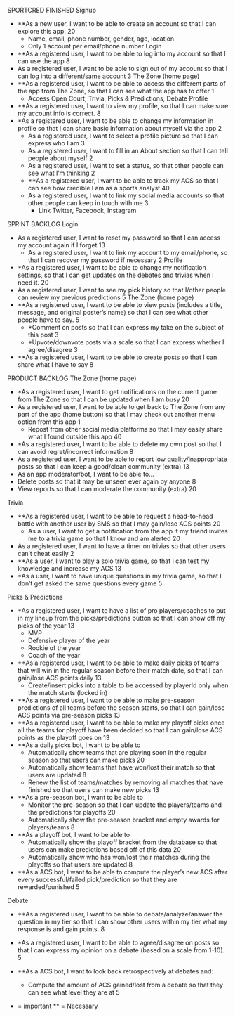 ﻿SPORTCRED
FINISHED
Signup
* **As a new user, I want to be able to create an account so that I can explore this app. 20
   * Name, email, phone number, gender, age, location
   * Only 1 account per email/phone number
Login
* **As a registered user, I want to be able to log into my account so that I can use the app 8
* As a registered user, I want to be able to sign out of my account so that I can log into a different/same account 3
The Zone (home page)
* **As a registered user, I want to be able to access the different parts of the app from The Zone, so that I can see what the app has to offer 1
   * Access Open Court, Trivia, Picks & Predictions, Debate
Profile
* **As a registered user, I want to view my profile, so that I can make sure my account info is correct. 8
* *As a registered user, I want to be able to change my information in profile so that I can share basic information about myself via the app 2
   * As a registered user, I want to select a profile picture so that I can express who I am 3
   * As a registered user, I want to fill in an About section so that I can tell people about myself 2
   * As a registered user, I want to set a status, so that other people can see what I’m thinking 2
   * **As a registered user, I want to be able to track my ACS so that I can see how credible I am as a sports analyst 40
   * As a registered user, I want to link my social media accounts so that other people can keep in touch with me 3
      * Link Twitter, Facebook, Instagram


SPRINT BACKLOG
Login
* As a registered user, I want to reset my password so that I can access my account again if I forget 13
   * As a registered user, I want to link my account to my email/phone, so that I can recover my password if necessary 2
Profile
* *As a registered user, I want to be able to change my notification settings, so that I can get updates on the debates and trivias when I need it. 20
* As a registered user, I want to see my pick history so that I/other people can review my previous predictions 5
The Zone (home page)
* **As a registered user, I want to be able to view posts (includes a title, message, and original poster’s name) so that I can see what other people have to say. 5
   * *Comment on posts so that I can express my take on the subject of this post 3
   * *Upvote/downvote posts via a scale so that I can express whether I agree/disagree 3
* **As a registered user, I want to be able to create posts so that I can share what I have to say 8


PRODUCT BACKLOG
The Zone (home page)
* *As a registered user, I want to get notifications on the current game from The Zone so that I can be updated when I am busy 20
* As a registered user, I want to be able to get back to The Zone from any part of the app (home button) so that I may check out another menu option from this app 1
   * Repost from other social media platforms so that I may easily share what I found outside this app 40
* *As a registered user, I want to be able to delete my own post so that I can avoid regret/incorrect information 8
* As a registered user, I want to be able to report low quality/inappropriate posts so that I can keep a good/clean community (extra) 13
* As an app moderator/bot, I want to be able to…
* Delete posts so that it may be unseen ever again by anyone 8
* View reports so that I can moderate the community (extra) 20


Trivia
* **As a registered user, I want to be able to request a head-to-head battle with another user by SMS so that I may gain/lose ACS points 20
   * As a user, I want to get a notification from the app if my friend invites me to a trivia game so that I know and am alerted 20
* As a registered user, I want to have a timer on trivias so that other users can’t cheat easily 2
* **As a user, I want to play a solo trivia game, so that I can test my knowledge and increase my ACS 13
* *As a user, I want to have unique questions in my trivia game, so that I don’t get asked the same questions every game 5


Picks & Predictions
* *As a registered user, I want to have a list of pro players/coaches to put in my lineup from the picks/predictions button so that I can show off my picks of the year 13
   * MVP
   * Defensive player of the year
   * Rookie of the year
   * Coach of the year
* **As a registered user, I want to be able to make daily picks of teams that will win in the regular season before their match date, so that I can gain/lose ACS points daily 13
   * Create/insert picks into a table to be accessed by playerId only when the match starts (locked in)
* **As a registered user, I want to be able to make pre-season predictions of all teams before the season starts, so that I can gain/lose ACS points via pre-season picks 13
* **As a registered user, I want to be able to make my playoff picks once all the teams for playoff have been decided so that I can gain/lose ACS points as the playoff goes on 13
* **As a daily picks bot, I want to be able to
   * Automatically show teams that are playing soon in the regular season so that users can make picks 20
   * Automatically show teams that have won/lost their match so that users are updated 8
   * Renew the list of teams/matches by removing all matches that have finished so that users can make new picks 13
* **As a pre-season bot, I want to be able to
   * Monitor the pre-season so that I can update the players/teams and the predictions for playoffs 20
   * Automatically show the pre-season bracket and empty awards for players/teams 8
* **As a playoff bot, I want to be able to
   * Automatically show the playoff bracket from the database so that users can make predictions based off of this data 20
   * Automatically show who has won/lost their matches during the playoffs so that users are updated 8
* **As a ACS bot, I want to be able to compute the player’s new ACS after every successful/failed pick/prediction so that they are rewarded/punished 5


Debate
* **As a registered user, I want to be able to debate/analyze/answer the question in my tier so that I can show other users within my tier what my response is and gain points. 8
* *As a registered user, I want to be able to agree/disagree on posts so that I can express my opinion on a debate (based on a scale from 1-10). 5
* **As a ACS bot, I want to look back retrospectively at debates and:
   * Compute the amount of ACS gained/lost from a debate so that they can see what level they are at 5


* = important                ** = Necessary